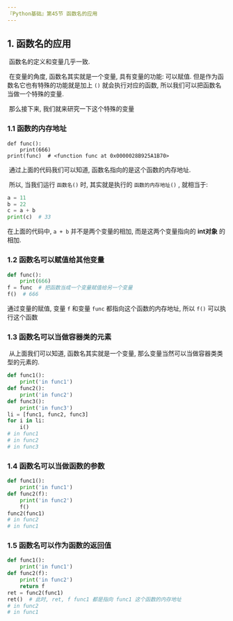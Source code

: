 ```yaml
---
『Python基础』第45节 函数名的应用
---
```


## 1. 函数名的应用

​		函数名的定义和变量几乎一致.

​		在变量的角度, 函数名其实就是一个变量, 具有变量的功能: 可以赋值. 但是作为函数名它也有特殊的功能就是加上 `()` 就会执行对应的函数, 所以我们可以把函数名当做一个特殊的变量.

​		那么接下来, 我们就来研究一下这个特殊的变量

### 1.1 函数的内存地址

```python0
def func():
    print(666)
print(func)  # <function func at 0x0000028B925A1B70>
```

​		通过上面的代码我们可以知道, 函数名指向的是这个函数的内存地址. 

​		所以, 当我们运行 `函数名()` 时, 其实就是执行的 `函数的内存地址()` , 就相当于: 

```python
a = 11
b = 22
c = a + b
print(c)  # 33
```

在上面的代码中, `a + b` 并不是两个变量的相加, 而是这两个变量指向的 **int对象** 的相加.

### 1.2 函数名可以赋值给其他变量

```python
def func():
    print(666)
f = func  # 把函数当成一个变量赋值给另一个变量
f()  # 666
```

通过变量的赋值, 变量 `f` 和变量 `func` 都指向这个函数的内存地址, 所以 `f()` 可以执行这个函数

### 1.3 函数名可以当做容器类的元素

​		从上面我们可以知道, 函数名其实就是一个变量, 那么变量当然可以当做容器类类型的元素的.

```python
def func1():
    print('in func1')
def func2():
    print('in func2')
def func3():
    print('in func3')
li = [func1, func2, func3]
for i in li:
    i()
# in func1
# in func2
# in func3
```

### 1.4 函数名可以当做函数的参数

```python
def func1():
    print('in func1')
def func2(f):
    print('in func2')
    f()
func2(func1)
# in func2
# in func1
```

### 1.5 函数名可以作为函数的返回值

```python
def func1():
    print('in func1')
def func2(f):
    print('in func2')
    return f
ret = func2(func1)
ret()  # 此时, ret, f func1 都是指向 func1 这个函数的内存地址
# in func2
# in func1
```

